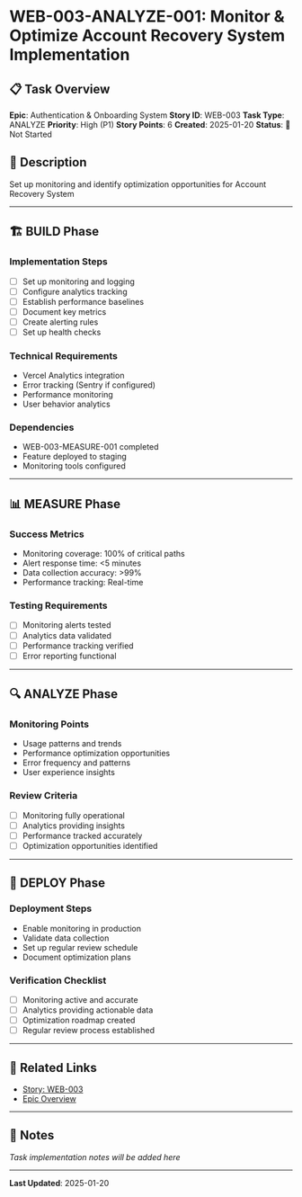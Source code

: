 # WEB-003-ANALYZE-001: Monitor & Optimize Account Recovery System Implementation

## 📋 Task Overview
**Epic**: Authentication & Onboarding System
**Story ID**: WEB-003
**Task Type**: ANALYZE
**Priority**: High (P1)
**Story Points**: 6
**Created**: 2025-01-20
**Status**: 🔴 Not Started

## 📝 Description
Set up monitoring and identify optimization opportunities for Account Recovery System

---

## 🏗️ BUILD Phase
### Implementation Steps
- [ ] Set up monitoring and logging
- [ ] Configure analytics tracking
- [ ] Establish performance baselines
- [ ] Document key metrics
- [ ] Create alerting rules
- [ ] Set up health checks

### Technical Requirements
- Vercel Analytics integration
- Error tracking (Sentry if configured)
- Performance monitoring
- User behavior analytics

### Dependencies
- WEB-003-MEASURE-001 completed
- Feature deployed to staging
- Monitoring tools configured

---

## 📊 MEASURE Phase
### Success Metrics
- Monitoring coverage: 100% of critical paths
- Alert response time: <5 minutes
- Data collection accuracy: >99%
- Performance tracking: Real-time

### Testing Requirements
- [ ] Monitoring alerts tested
- [ ] Analytics data validated
- [ ] Performance tracking verified
- [ ] Error reporting functional

---

## 🔍 ANALYZE Phase
### Monitoring Points
- Usage patterns and trends
- Performance optimization opportunities
- Error frequency and patterns
- User experience insights

### Review Criteria
- [ ] Monitoring fully operational
- [ ] Analytics providing insights
- [ ] Performance tracked accurately
- [ ] Optimization opportunities identified

---

## 🚀 DEPLOY Phase
### Deployment Steps
- Enable monitoring in production
- Validate data collection
- Set up regular review schedule
- Document optimization plans

### Verification Checklist
- [ ] Monitoring active and accurate
- [ ] Analytics providing actionable data
- [ ] Optimization roadmap created
- [ ] Regular review process established

---

## 🔗 Related Links
- [Story: WEB-003](../../../stories-by-epic/epic-01-authentication-onboarding/WEB-003-account-recovery-system.md)
- [Epic Overview](../../../stories-by-epic/epic-01-authentication-onboarding/index.md)

---

## 📝 Notes
*Task implementation notes will be added here*

---
**Last Updated**: 2025-01-20